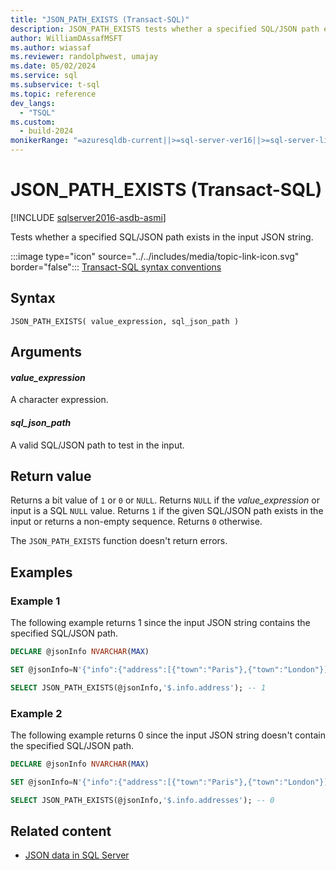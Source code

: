 ```yaml
---
title: "JSON_PATH_EXISTS (Transact-SQL)"
description: JSON_PATH_EXISTS tests whether a specified SQL/JSON path exists in the input JSON string.
author: WilliamDAssafMSFT
ms.author: wiassaf
ms.reviewer: randolphwest, umajay
ms.date: 05/02/2024
ms.service: sql
ms.subservice: t-sql
ms.topic: reference
dev_langs:
  - "TSQL"
ms.custom:
  - build-2024
monikerRange: "=azuresqldb-current||>=sql-server-ver16||>=sql-server-linux-ver16||=azuresqldb-mi-current"
---
```

# JSON_PATH_EXISTS (Transact-SQL)
[!INCLUDE [sqlserver2016-asdb-asmi](../../includes/applies-to-version/sqlserver2022-asdb-asmi.md)]

Tests whether a specified SQL/JSON path exists in the input JSON string.

:::image type="icon" source="../../includes/media/topic-link-icon.svg" border="false"::: [Transact-SQL syntax conventions](../language-elements/transact-sql-syntax-conventions-transact-sql.md)

## Syntax

```syntaxsql
JSON_PATH_EXISTS( value_expression, sql_json_path )
```

## Arguments

#### *value_expression*

A character expression.

#### *sql_json_path*

A valid SQL/JSON path to test in the input.

## Return value

Returns a bit value of `1` or `0` or `NULL`. Returns `NULL` if the *value_expression* or input is a SQL `NULL` value. Returns `1` if the given SQL/JSON path exists in the input or returns a non-empty sequence. Returns `0` otherwise.

The `JSON_PATH_EXISTS` function doesn't return errors.

## Examples

### Example 1

The following example returns 1 since the input JSON string contains the specified SQL/JSON path.

```sql
DECLARE @jsonInfo NVARCHAR(MAX)

SET @jsonInfo=N'{"info":{"address":[{"town":"Paris"},{"town":"London"}]}}';

SELECT JSON_PATH_EXISTS(@jsonInfo,'$.info.address'); -- 1
```

### Example 2

The following example returns 0 since the input JSON string doesn't contain the specified SQL/JSON path.

```sql
DECLARE @jsonInfo NVARCHAR(MAX)

SET @jsonInfo=N'{"info":{"address":[{"town":"Paris"},{"town":"London"}]}}';

SELECT JSON_PATH_EXISTS(@jsonInfo,'$.info.addresses'); -- 0
```

## Related content

- [JSON data in SQL Server](../../relational-databases/json/json-data-sql-server.md)
